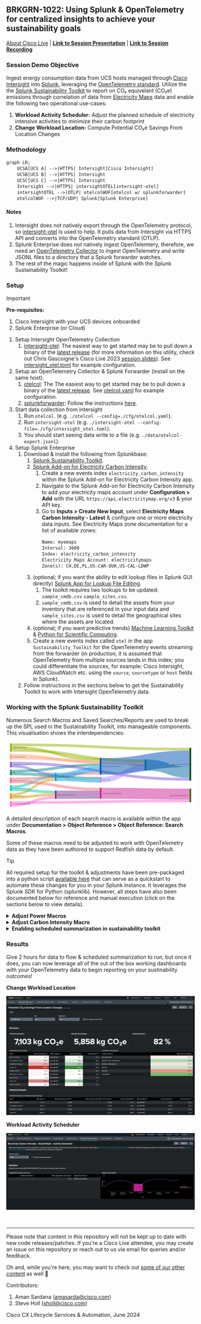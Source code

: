 ## BRKGRN-1022: Using Splunk & OpenTelemetry for centralized insights to achieve your sustainability goals

[About Cisco Live](https://www.ciscolive.com/global.html) | [**Link to Session Presentation**](/static/) | [**Link to Session Recording**](https://www.ciscolive.com) 

### Session Demo Objective

Ingest energy consumption data from UCS hosts managed through [Cisco Intersight](https://intersight.com/help/saas/getting_started/overview) into [Splunk](https://splunk.com), leveraging the [OpenTelemetry standard](https://opentelemetry.io/). Utilize the the [Splunk Sustainability Toolkit](https://splunkbase.splunk.com/app/6343) to report on CO₂ equivelant (CO₂e) emissions through correlation of data from [Electricity Maps](https://www.electricitymaps.com/) data and enable the following two operational use-cases:
1. **Workload Activity Scheduler:** Adjust the planned schedule of electricity intensive activities to minimize their carbon footprint
2. **Change Workload Location:** Compute Potential CO₂e Savings From Location Changes

### Methodology

```mermaid
graph LR;
    UCSA[UCS A] -->|HTTPS| Intersight[Cisco Intersight]
    UCSB[UCS B] -->|HTTPS| Intersight
    UCSC[UCS C] -->|HTTPS| Intersight
    Intersight -->|HTTPS| intersightOTEL[intersight-otel]
    intersightOTEL -->|OTLP| otelcolWUF[otelcol w/ splunkforwarder]
    otelcolWUF -->|TCP/UDP| Splunk[Splunk Enterprise]
```

#### Notes

1. Intersight does not natively export through the OpenTelemetry protocol, so [intersight-otel](https://github.com/cgascoig/intersight-otel) is used to help. It pulls data from Intersight via HTTPS API and converts into the OpenTelemetry standard (OTLP).
2. Splunk Enterprise does not natively ingest OpenTelemtery, therefore, we need an [OpenTelemetry Collector](https://github.com/open-telemetry/opentelemetry-collector) to ingest OpenTelemetry and write JSONL files to a directory that a Splunk forwarder watches.
3. The rest of the magic happens inside of Splunk with the Splunk Sustainability Toolkit!

### Setup

> [!IMPORTANT]
> **Pre-requisites:**
> 1. Cisco Intersight with your UCS devices onboarded
> 2. Splunk Enterprise (or Cloud)

1. Setup Intersight OpenTelemetry Collection
    1. [intersight-otel](https://github.com/cgascoig/intersight-otel): The easiest way to get started may be to pull down a binary of the [latest release](https://github.com/cgascoig/intersight-otel/releases) (for more information on this utility, check out Chris Gascoigne's Cisco Live 2023 [session slides](https://www.ciscolive.com/c/dam/r/ciscolive/emea/docs/2024/pdf/DEVNET-2118.pdf)). See [intersight_otel.toml](/cfg/intersight_otel.toml) for example confguration.
2. Setup an OpenTelemetry Collector & Splunk Forwarder (install on the same host).
    1. [otelcol](https://github.com/open-telemetry/opentelemetry-collector): The The easiest way to get started may be to pull down a binary of the [latest release](https://github.com/open-telemetry/opentelemetry-collector/releases). See [otelcol.yaml](/cfg/intersight_otel.toml) for example confguration.
    2. [splunkforwarder](https://www.splunk.com/en_us/download/universal-forwarder.html?locale=en_us): Follow the instructions [here](https://docs.splunk.com/Documentation/Forwarder/9.2.1/Forwarder/Abouttheuniversalforwarder).
3. Start data collection from Intersight
	1. Run `otelcol`. (e.g. `./otelcol --config=./cfg/otelcol.yaml`).
	2. Run `intersight-otel` (e.g. `./intersight-otel --config-file=./cfg/intersight_otel.toml`).
	3. You should start seeing data write to a file (e.g. `./data/otelcol-export.jsonl`).
4. Setup Splunk Enterprise
    1. Download & install the following from Splunkbase: 
        1. [Splunk Sustainability Toolkit](https://splunkbase.splunk.com/app/6343).
        2. [Splunk Add-on for Electricity Carbon Intensity](https://splunkbase.splunk.com/app/7089).
            1. Create a new events index `electricity_carbon_intensity` within the Splunk Add-on for Electricity Carbon Intensity app.
            2. Navigate to the Splunk Add-on for Electricity Carbon Intensity to add your electricity maps account under **Configuration > Add** with the URL `https://api.electricitymap.org/v3` & your API key.
            3. Go to **Inputs > Create New Input**, select **Electricity Maps Carbon Intensity - Latest** & configure one or more electricity data inputs. See Electricity Maps zone documentation for a list of available zones:
                ```
                Name: myemaps
                Interval: 3600
                Index: electricity_carbon_intensity
                Electricity Maps Account: electricitymaps
                Zone(s): CH,DE,PL,US-CAR-DUK,US-CAL-LDWP
                ```
        3. (optional; if you want the ability to edit lookup files in Splunk GUI directly) [Splunk App for Lookup File Editing](https://splunkbase.splunk.com/app/1724).
            1. The toolkit requires two lookups to be updated: `sample_cmdb.csv` `sample_sites.csv`.
            2. `sample_cmdb.csv` is used to detail the assets from your inventory that are referenced in your input data and `sample_sites.csv` is used to detail the geographical sites where the assets are located.
        4. (optional; if you want predictive trends) [Machine Learning Toolkit](https://splunkbase.splunk.com/app/2890) & [Python for Scientific Computing](https://splunkbase.splunk.com/app/2882).
        5. Create a new events index called `otel` in the app `Sustainability_Toolkit` for the OpenTelemetry events streaming from the forwarder (in production, it is assumed that OpenTelemetry from multiple sources lands in this index; you could differentiate the sources, for example: Cisco Intersight, AWS CloudWatch etc. using the `source`, `sourcetype` or `host` fields in Splunk). 
     2. Follow instructions in the sections below to get the Sustainability Toolkit to work with Intersight OpenTelemetry data.


### Working with the Splunk Sustainability Toolkit



Numerous Search Macros and Saved Searches/Reports are used to break up the SPL used in the Sustainability Toolkit, into manageable components. This visualisation shows the interdependencies:

![SST Macro Sankey Diagram](/static/macro-sankey.png)

A detailed description of each search macro is available within the app under **Documentation > Object Reference > Object Reference: Search Macros**.

Some of these macros need to be adjusted to work with OpenTelemetry data as they have been authored to support Redfish data by default.

> [!TIP]
> All required setup for the toolkit & adjustments have been pre-packaged into a python script [available here](/py/otel-sst-quickstart.py) that can serve as a quickstart to automate these changes for you in your Splunk instance. It leverages the Splunk SDK for Python (splunklib). However, all steps have also been documented below for reference and manual execution (click on the sections below to view details).

<details>
<summary><strong>Adjust Power Macros</strong></summary>

1. In Splunk, browse to **Settings > Advanced Search > Search Macros**.
2. Clone `power-asset-location` and name it `power-asset-location-old`. This is to save the old search if you want to revert to using redfish data with Sustainability Toolkit in the future.
3.  Create a new search macro named `power-otel` with the following search: 
    ```spl
    index=otel 
    | spath input=_raw output=resourceMetrics path=resourceMetrics{} 
    | mvexpand resourceMetrics 
    | spath input=resourceMetrics output=myAttributes path=resource{}.attributes{} 
    | rex field=myAttributes max_match=1 "(?<myHostname>\"key\":\s*\"host\.name\",\"value\":\s*{\"stringValue\":\s*\".*?})" 
    | rex field=myHostname max_match=1 ("?<myStringValue>stringValue\"\s*:\".*\"") 
    | eval myHostnameValueTmp=split(myStringValue,":") 
    | eval myHostnameValue=mvindex(myHostnameValueTmp,1) 
    | eval myHostValue2=replace(myHostnameValue,"\\\\","") 
    | eval myHostValue3=replace(myHostValue2,"\"","") 
    | spath input=resourceMetrics output=metrics path=scopeMetrics{}.metrics{} 
    | mvexpand metrics 
    | spath input=metrics output=metricName path=name 
    | search metricName="hw.host.power-Sum" 
    | spath input=metrics output=dataPoints path=gauge.dataPoints{} 
    | mvexpand dataPoints 
    | spath input=dataPoints path=asDouble output=powerConsumed 
    | spath input=dataPoints path=startTimeUnixNano output=startTimeUnixNano 
    | eval _time=startTimeUnixNano/pow(10,9), AverageConsumedkW=round(powerConsumed/1000, 3) 
    | rename myHostValue3 as "Asset IP" 
    | bin _time span=1h 
    | stats avg(AverageConsumedkW) as AverageConsumedkW by _time "Asset IP"
    ```
    This formats the OTel json into the format that Splunk Sustainability Toolkit expects to see, and ensure the data is summarized into 1 hour intervals to line up with the electricitymaps data.
    
    Edit permissions on `power-otel` for everyone the Sustainability Toolkit app to read and write the search.

4. Edit `power-asset-location` and replace the search for `power-redfish-snmp ` with the new macro `power-otel`.
<br>
</details>
<details>
<summary><strong>Adjust Carbon Intensity Macro</strong></summary>

1. In Splunk, browse to **Settings > Advanced Search > Search Macros**.
2. Clone `electricity-carbon-intensity-for-assets` and rename it to `electricity-carbon-intensity-for-assets-old`.
3. Edit `electricity-carbon-intensity-for-assets` to replace it with the following:

    ```spl
    | search index=`electricity-carbon-intensity-index` 
        [         
        | search index="otel" 
        | spath input=_raw output=resourceMetrics path=resourceMetrics{} 
        | mvexpand resourceMetrics 
        | spath input=resourceMetrics output=myAttributes path=resource{}.attributes{} 
        | rex field=myAttributes max_match=1 "(?<myHostname>\"key\":\s*\"host\.name\",\"value\":\s*{\"stringValue\":\s*\".*?})" 
        | rex field=myHostname max_match=1 ("?<myStringValue>stringValue\"\s*:\".*\"") 
        | eval myHostnameValueTmp=split(myStringValue,":") 
        | eval myHostnameValue=mvindex(myHostnameValueTmp,1) 
        | eval myHostValue2=replace(myHostnameValue,"\\\\","") 
        | eval myHostValue3=replace(myHostValue2,"\"","") 
        | stats values(myHostValue3) as "Asset IP" 
        | stats values(myHostValue3) as "Asset IP" 
        | mvexpand "Asset IP" 
        | lookup `cmdb-lookup-name` "Asset IP" OUTPUTNEW Site 
        | lookup `sites-lookup-name` "Site" OUTPUTNEW "Electricity CO2e per kWh Source" "Electricity CO2e per kWh Source Location Code" 
        | fields "Electricity CO2e per kWh Source" "Electricity CO2e per kWh Source Location Code" 
        | dedup "Electricity CO2e per kWh Source" "Electricity CO2e per kWh Source Location Code"
        | eval sourcetype='Electricity CO2e per kWh Source' 
        | eval postcode=if('Electricity CO2e per kWh Source'=="NG:carbonintensity:postcode",'Electricity CO2e per kWh Source Location Code',NULL) 
        | eval zone=if('Electricity CO2e per kWh Source'=="EM:carbonintensity",'Electricity CO2e per kWh Source Location Code',NULL) 
        | fields sourcetype, postcode, zone ] 
    | eval co2perkWh=coalesce(carbonIntensity,'intensity.forecast') 
    | eval LocationCode="Intensity_".sourcetype."/".coalesce(zone,postcode) 
    | eval _time=floor(_time) 
    | appendpipe 
        [| head 1 
        | fields _time 
        | addinfo 
        | eval TimeList=mvrange(info_min_time,info_max_time,"10m") 
        | mvexpand TimeList 
        | rename TimeList AS _time 
        | eval LocationCode=0, co2perkWh="" ] 
    | xyseries _time, LocationCode, co2perkWh
    | fields - 0 
    | filldown
    ```
    This query is modified to handle the way hostnames are presented in OpenTelemetry.
<br>

</details>
<details>
<summary><strong>Enabling scheduled summarization in sustainability toolkit</strong></summary>

1. Create two new metrics indexes: `sustainability_toolkit_summary_asset_metrics` and `sustainability_toolkit_summary_electricity_metrics`
2. Browse to **Settings > Knowledge > Searches, Reports, and Alerts**. You may need to change the owner search to All.
3. Edit search for `Summarize Asset CO2e & kW V1.0` to the following: 

    ```spl
    | union 
        [ `power-asset-location`] 
        [ `electricity-carbon-intensity-for-assets` 
        | foreach Intensity_* matchseg1=SEG1 
            [ eval 
                Intensity_SEG1 = exact('Intensity_SEG1'/1000)
                ] ] 
    | stats first(*) as * by _time
    | foreach kW!*!location!* matchseg1=SEG1 matchseg2=SEG2 
        [ eval CO2e!SEG1 = exact(if(isnull('CO2e!SEG1'), 0, 'CO2e!SEG1') + ('<<FIELD>>' * 'Intensity_SEG2'/6))] 
    | fields - Intensity_* 
    | untable _time, Type, value 
    | rex field=Type "^(?<Type>[^\!]+)\!(?<Asset>[^\!]+)($|\!)" 
    | eval {Type}=value 
    | fields - Type value 
    | stats first(*) AS * by _time, Asset 
    | eval metric_name:asset.electricity.kWh=exact(kW/6) 
    | lookup `cmdb-lookup-name` "Asset IP" AS Asset OUTPUTNEW "Site", Country, Application, "Embodied CO2e", "Years Lifetime" 
    | eval metric_name:asset.CO2e.embodied=exact('Embodied CO2e'/('Years Lifetime'*365*24*6)) 
    | rename Asset as "Asset IP" 
    | fields - "Embodied CO2e", "Years Lifetime" 
    | rename CO2e AS metric_name:asset.CO2e.electricity kW AS metric_name:asset.electricity.kW.mean
    | mcollect index=`summary-asset-metrics-index` marker="Report=Summarize Asset CO2e & kW V1.0" "Asset IP", "Site", Country, Application
    ```

4. Edit search for `Summarize Electricity CO2e/kWh V1.0` and remove the commented `mcollect` line.
5. **Edit > Edit schedule** for those searches to run hourly. *Note:* You can run them more frequent if you need to troubleshoot setup, but carbon intensity data still summarizes in 1h spans, so some of the dashboard may lag to populate.

</details>


### Results

Give 2 hours for data to flow & scheduled summarization to run, but once it does, you can now leverage all of the out of the box working dashboards with your OpenTelemetry data to begin reporting on your sustinability outcomes!

**Change Workload Location**

![SST CO2e Savings from Location Changes](/static/sst-co2e-savings-loc.png)

**Workload Activity Scheduler**

![SST CO2e Savings from Location Changes](/static/sst-co2e-workload-schedule.png)

<br>

--- 

Please note that content in this repository will not be kept up to date with new code releases/patches. If you're a Cisco Live attendee, you may create an issue on this repository or reach out to us via email for queries and/or feedback.

Oh and, while you're here, you may want to check out [some of our other content](https://github.com/ciscomanagedservices) as well 🚀 

Contributors:

1. Aman Sardana (amasarda@cisco.com)
2. Steve Holl (sholl@cisco.com)

Cisco CX Lifecycle Services & Automation, June 2024
